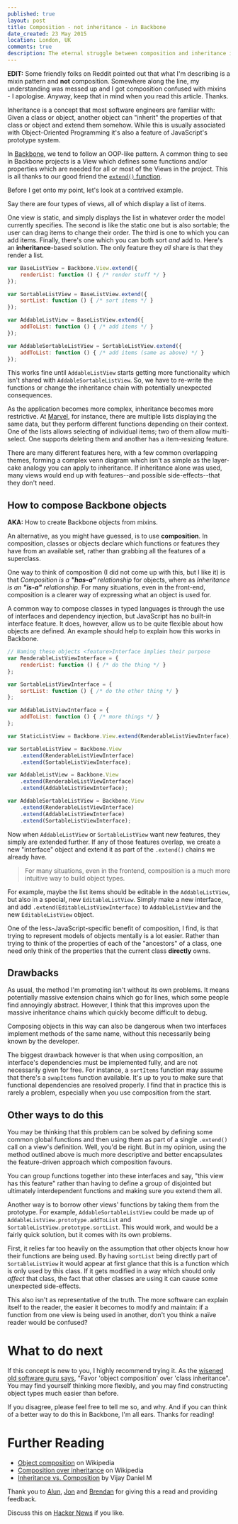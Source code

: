 ```yaml
---
published: true
layout: post
title: Composition - not inheritance - in Backbone
date_created: 23 May 2015
location: London, UK
comments: true
description: The eternal struggle between composition and inheritance is coming to your browser.
---
```


**EDIT:** Some friendly folks on Reddit pointed out that what I'm describing is a mixin pattern and **not** composition. Somewhere along the line, my understanding was messed up and I got composition confused with mixins - I apologise. Anyway, keep that in mind when you read this article. Thanks.

Inheritance is a concept that most software engineers are familiar with: Given a class or object, another object can "inherit" the properties of that class or object and extend them somehow. While this is usually associated with Object-Oriented Programming it's also a feature of JavaScript's prototype system.

In [Backbone](https://backbonejs.org), we tend to follow an OOP-like pattern. A common thing to see in Backbone projects is a View which defines some functions and/or properties which are needed for all or most of the Views in the project. This is all thanks to our good friend the [`extend()` function](http://backbonejs.org/#View-extend).

Before I get onto my point, let's look at a contrived example.

Say there are four types of views, all of which display a list of items.

One view is static, and simply displays the list in whatever order the model currently specifies. The second is like the static one but is also sortable; the user can drag items to change their order. The third is one to which you can add items. Finally, there's one which you can both sort *and* add to. Here's an **inheritance**-based solution. The only feature they *all* share is that they render a list.

```javascript
var BaseListView = Backbone.View.extend({
	renderList: function () { /* render stuff */ }
});

var SortableListView = BaseListView.extend({
	sortList: function () { /* sort items */ }
});

var AddableListView = BaseListView.extend({
	addToList: function () { /* add items */ }
});

var AddableSortableListView = SortableListView.extend({
	addToList: function () { /* add items (same as above) */ }
});
```

This works fine until `AddableListView` starts getting more functionality which isn't shared with `AddableSortableListView`. So, we have to re-write the functions or change the inheritance chain with potentially unexpected consequences.

As the application becomes more complex, inheritance becomes more restrictive. At [Marvel](http://marvelapp.com), for instance, there are multiple lists displaying the same data, but they perform different functions depending on their context. One of the lists allows selecting of individual items; two of them allow multi-select. One supports deleting them and another has a item-resizing feature.

There are many different features here, with a few common overlapping themes, forming a complex venn diagram which isn't as simple as the layer-cake analogy you can apply to inheritance. If inheritance alone was used, many views would end up with features--and possible side-effects--that they don't need.

## How to compose Backbone objects

**AKA:** How to create Backbone objects from mixins.

An alternative, as you might have guessed, is to use **composition**. In composition, classes or objects declare which functions or features they have from an available set, rather than grabbing all the features of a superclass.

One way to think of composition (I did not come up with this, but I like it) is that *Composition is a **"has-a"** relationship* for objects, where as *Inheritance is an **"is-a"** relationship*. For many situations, even in the front-end, composition is a clearer way of expressing what an object is used for.

A common way to compose classes in typed languages is through the use of interfaces and dependency injection, but JavaScript has no built-in interface feature. It does, however, allow us to be quite flexible about how objects are defined. An example should help to explain how this works in Backbone.

```javascript
// Naming these objects <feature>Interface implies their purpose
var RenderableListViewInterface = {
	renderList: function () { /* do the thing */ }
};

var SortableListViewInterface = {
	sortList: function () { /* do the other thing */ }
};

var AddableListViewInterface = {
	addToList: function () { /* more things */ }
};

var StaticListView = Backbone.View.extend(RenderableListViewInterface);

var SortableListView = Backbone.View
	.extend(RenderableListViewInterface)
	.extend(SortableListViewInterface);

var AddableListView = Backbone.View
	.extend(RenderableListViewInterface)
	.extend(AddableListViewInterface);

var AddableSortableListView = Backbone.View
	.extend(RenderableListViewInterface)
	.extend(AddableListViewInterface)
	.extend(SortableListViewInterface);
```

Now when `AddableListView` or `SortableListView` want new features, they simply are extended further. If any of those features overlap, we create a new "interface" object and extend it as part of the `.extend()` chains we already have.

<blockquote class="large center"><span markdown="1">For many situations, even in the frontend, composition is a much more intuitive way to build object types.</span></blockquote>

For example, maybe the list items should be editable in the `AddableListView`, but also in a special, new `EditableListView`. Simply make a new interface, and add `.extend(EditableListViewInterface)` to `AddableListView` and the new `EditableListView` object.

One of the less-JavaScript-specific benefit of composition, I find, is that trying to represent models of objects mentally is a lot easier. Rather than trying to think of the properties of each of the "ancestors" of a class, one need only think of the properties that the current class **directly** owns.

## Drawbacks

As usual, the method I'm promoting isn't without its own problems. It means potentially massive extension chains which go for lines, which some people find annoyingly abstract. However, I think that this improves upon the massive inheritance chains which quickly become difficult to debug.

Composing objects in this way can also be dangerous when two interfaces implement methods of the same name, without this necessarily being known by the developer.

The biggest drawback however is that when using composition, an interface's dependencies must be implemented fully, and are not necessarily given for free. For instance, a `sortItems` function may assume that there's a `swapItems` function available. It's up to you to make sure that functional dependencies are resolved properly. I find that in practice this is rarely a problem, especially when you use composition from the start.

## Other ways to do this

You may be thinking that this problem can be solved by defining some common global functions and then using them as part of a single `.extend()` call on a view's definition. Well, you'd be right. But in my opinion, using the method outlined above is much more descriptive and better encapsulates the feature-driven approach which composition favours.

You can group functions together into these interfaces and say, "this view has this feature" rather than having to define a group of disjointed but ultimately interdependent functions and making sure you extend them all.

Another way is to borrow other views' functions by taking them from the prototype. For example, `AddableSortableListView` could be made up of `AddableListView.prototype.addToList` and `SortableListView.prototype.sortList`. This would work, and would be a fairly quick solution, but it comes with its own problems.

First, it relies far too heavily on the assumption that other objects know how their functions are being used. By having `sortList` being directly part of `SortableListView` it would appear at first glance that this is a function which is only used by this class. If it gets modified in a way which should only *affect* that class, the fact that other classes are using it can cause some unexpected side-effects.

This also isn't as representative of the truth. The more software can explain itself to the reader, the easier it becomes to modify and maintain: if a function from one view is being used in another, don't you think a naïve reader would be confused?

# What to do next

If this concept is new to you, I highly recommend trying it. As the [wisened old software guru says](https://en.wikipedia.org/wiki/Design_Patterns), "Favor 'object composition' over 'class inheritance". You may find yourself thinking more flexibly, and you may find constructing object types much easier than before.

If you disagree, please feel free to tell me so, and why. And if you can think of a better way to do this in Backbone, I'm all ears. Thanks for reading!

# Further Reading

* [Object composition](https://en.wikipedia.org/wiki/Object_composition) on Wikipedia
* [Composition over inheritance](https://en.wikipedia.org/wiki/Composition_over_inheritance) on Wikipedia
* [Inheritance vs. Composition](http://blog.vijaydaniel.com/2012/02/inheritance-vs-composition-and-software.html) by Vijay Daniel M

Thank you to [Alun](https://twitter.com/4lun), [Jon](https://twitter.com/jonfinerty) and [Brendan](https://twitter.com/oh_moore) for giving this a read and providing feedback.

Discuss this on [Hacker News](https://news.ycombinator.com/item?id=9600586) if you like.
